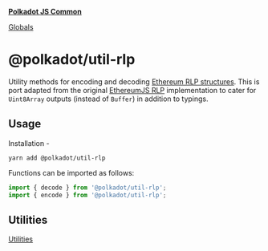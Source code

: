 **[Polkadot JS Common](README.md)**

[Globals](globals.md)

# @polkadot/util-rlp

Utility methods for encoding and decoding [Ethereum RLP structures](https://github.com/ethereum/wiki/wiki/%5BEnglish%5D-RLP). This is port adapted from the original [EthereumJS RLP](https://github.com/ethereumjs/rlp/blob/0ce09db81fc303fcee593f7cc094ba44015f9b92.js) implementation to cater for `Uint8Array` outputs (instead of `Buffer`) in addition to typings.

## Usage

Installation -

```
yarn add @polkadot/util-rlp
```

Functions can be imported as follows:

```js
import { decode } from '@polkadot/util-rlp';
import { encode } from '@polkadot/util-rlp';
```

## Utilities

[Utilities](SUMMARY.md)